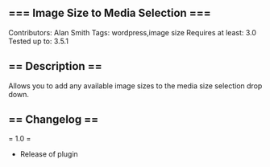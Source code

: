 === Image Size to Media Selection ===
-------------------------------------
Contributors: Alan Smith
Tags: wordpress,image size
Requires at least: 3.0
Tested up to: 3.5.1

== Description ==
-----------------

Allows you to add any available image sizes to the media size selection drop down.

== Changelog ==
---------------
= 1.0 =
* Release of plugin
